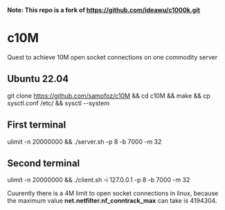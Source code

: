 **Note: This repo is a fork of https://github.com/ideawu/c1000k.git**

# c10M
Quest to achieve 10M open socket connections on one commodity server

Ubuntu 22.04
-------------
git clone https://github.com/samofoz/c10M && cd c10M && make && cp sysctl.conf /etc/ && sysctl --system

First terminal
---------------
ulimit -n 20000000 && ./server.sh -p 8 -b 7000 -m 32

Second terminal
----------------
ulimit -n 20000000 && ./client.sh -i 127.0.0.1 -p 8 -b 7000 -m 32


Cuurently there is a 4M limit to open socket connections in linux, because the maximum value **net.netfilter.nf_conntrack_max** can take is 4194304.
